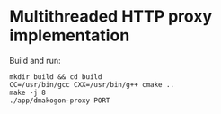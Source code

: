 # Multithreaded HTTP proxy implementation

Build and run:
```
mkdir build && cd build
CC=/usr/bin/gcc CXX=/usr/bin/g++ cmake ..
make -j 8
./app/dmakogon-proxy PORT
```
